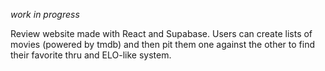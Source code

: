 _work in progress_

Review website made with React and Supabase. Users can create lists of movies (powered by tmdb) and then pit them one against the other to find their favorite thru and ELO-like system.
